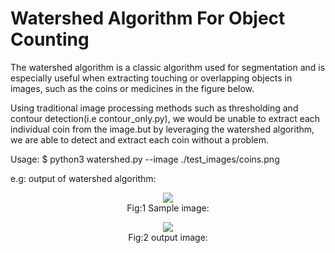 # Watershed Algorithm For Object Counting

The watershed algorithm is a classic algorithm used for segmentation and is especially useful when extracting 
touching or overlapping objects in images, such as the coins or medicines in the figure below.

Using traditional image processing methods such as thresholding and contour detection(i.e contour_only.py), 
we would be unable to extract each individual coin from the image.but by leveraging the watershed algorithm, 
we are able to detect and extract each coin  without a problem.

Usage:
$ python3 watershed.py --image ./test_images/coins.png

e.g: output of watershed algorithm:<br>

<p align="center">
 <img src="https://github.com/mayuridube/watershed_algorithm/blob/master/test_images/coins.png"></img><br>
 Fig:1 Sample image:<br>
</p>


<p align="center">
 <img src="https://github.com/mayuridube/watershed_algorithm/blob/master/watershed_op/coins_op.jpg"></img><br>
 Fig:2 output image:<br>
</p>



